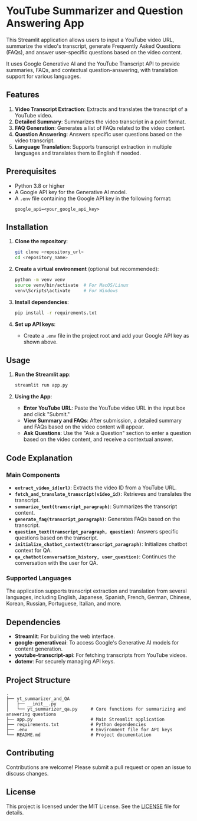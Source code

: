 # YouTube Summarizer and Question Answering App

This Streamlit application allows users to input a YouTube video URL, summarize the video's transcript, generate Frequently Asked Questions (FAQs), and answer user-specific questions based on the video content. 

It uses Google Generative AI and the YouTube Transcript API to provide summaries, FAQs, and contextual question-answering, with translation support for various languages.

## Features

1. **Video Transcript Extraction**: Extracts and translates the transcript of a YouTube video.
2. **Detailed Summary**: Summarizes the video transcript in a point format.
3. **FAQ Generation**: Generates a list of FAQs related to the video content.
4. **Question Answering**: Answers specific user questions based on the video transcript.
5. **Language Translation**: Supports transcript extraction in multiple languages and translates them to English if needed.

## Prerequisites

- Python 3.8 or higher
- A Google API key for the Generative AI model.
- A `.env` file containing the Google API key in the following format:
    ```plaintext
    google_api=<your_google_api_key>
    ```

## Installation

1. **Clone the repository**:
    ```bash
    git clone <repository_url>
    cd <repository_name>
    ```

2. **Create a virtual environment** (optional but recommended):
    ```bash
    python -m venv venv
    source venv/bin/activate  # For MacOS/Linux
    venv\Scripts\activate     # For Windows
    ```

3. **Install dependencies**:
    ```bash
    pip install -r requirements.txt
    ```

4. **Set up API keys**:
    - Create a `.env` file in the project root and add your Google API key as shown above.

## Usage

1. **Run the Streamlit app**:
    ```bash
    streamlit run app.py
    ```

2. **Using the App**:
    - **Enter YouTube URL**: Paste the YouTube video URL in the input box and click "Submit."
    - **View Summary and FAQs**: After submission, a detailed summary and FAQs based on the video content will appear.
    - **Ask Questions**: Use the "Ask a Question" section to enter a question based on the video content, and receive a contextual answer.

## Code Explanation

### Main Components

- **`extract_video_id(url)`**: Extracts the video ID from a YouTube URL.
- **`fetch_and_translate_transcript(video_id)`**: Retrieves and translates the transcript.
- **`summarize_text(transcript_paragraph)`**: Summarizes the transcript content.
- **`generate_faq(transcript_paragraph)`**: Generates FAQs based on the transcript.
- **`question_text(transcript_paragraph, question)`**: Answers specific questions based on the transcript.
- **`initialize_chatbot_context(transcript_paragraph)`**: Initializes chatbot context for QA.
- **`qa_chatbot(conversation_history, user_question)`**: Continues the conversation with the user for QA.

### Supported Languages

The application supports transcript extraction and translation from several languages, including English, Japanese, Spanish, French, German, Chinese, Korean, Russian, Portuguese, Italian, and more.

## Dependencies

- **Streamlit**: For building the web interface.
- **google-generativeai**: To access Google's Generative AI models for content generation.
- **youtube-transcript-api**: For fetching transcripts from YouTube videos.
- **dotenv**: For securely managing API keys.

## Project Structure

```plaintext
.
├── yt_summarizer_and_QA
│   ├── __init__.py
│   └── yt_summarizer_qa.py     # Core functions for summarizing and answering questions
├── app.py                      # Main Streamlit application
├── requirements.txt            # Python dependencies
├── .env                        # Environment file for API keys
└── README.md                   # Project documentation
```

## Contributing

Contributions are welcome! Please submit a pull request or open an issue to discuss changes.

## License

This project is licensed under the MIT License. See the [LICENSE](LICENSE) file for details.
